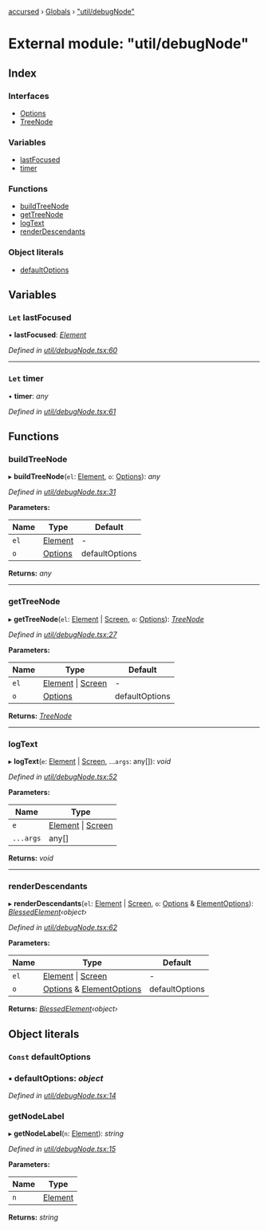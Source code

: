 [accursed](../README.md) › [Globals](../globals.md) › ["util/debugNode"](_util_debugnode_.md)

# External module: "util/debugNode"

## Index

### Interfaces

* [Options](../interfaces/_util_debugnode_.options.md)
* [TreeNode](../interfaces/_util_debugnode_.treenode.md)

### Variables

* [lastFocused](_util_debugnode_.md#let-lastfocused)
* [timer](_util_debugnode_.md#let-timer)

### Functions

* [buildTreeNode](_util_debugnode_.md#buildtreenode)
* [getTreeNode](_util_debugnode_.md#gettreenode)
* [logText](_util_debugnode_.md#logtext)
* [renderDescendants](_util_debugnode_.md#renderdescendants)

### Object literals

* [defaultOptions](_util_debugnode_.md#const-defaultoptions)

## Variables

### `Let` lastFocused

• **lastFocused**: *[Element](../interfaces/_jsx_types_.__global.jsx.element.md)*

*Defined in [util/debugNode.tsx:60](https://github.com/cancerberoSgx/accursed/blob/468bf3c/src/util/debugNode.tsx#L60)*

___

### `Let` timer

• **timer**: *any*

*Defined in [util/debugNode.tsx:61](https://github.com/cancerberoSgx/accursed/blob/468bf3c/src/util/debugNode.tsx#L61)*

## Functions

###  buildTreeNode

▸ **buildTreeNode**(`el`: [Element](../interfaces/_jsx_types_.__global.jsx.element.md), `o`: [Options](../interfaces/_util_debugnode_.options.md)): *any*

*Defined in [util/debugNode.tsx:31](https://github.com/cancerberoSgx/accursed/blob/468bf3c/src/util/debugNode.tsx#L31)*

**Parameters:**

Name | Type | Default |
------ | ------ | ------ |
`el` | [Element](../interfaces/_jsx_types_.__global.jsx.element.md) | - |
`o` | [Options](../interfaces/_util_debugnode_.options.md) |  defaultOptions |

**Returns:** *any*

___

###  getTreeNode

▸ **getTreeNode**(`el`: [Element](../interfaces/_jsx_types_.__global.jsx.element.md) | [Screen](../classes/_declarations_blessed_d_.widgets.screen.md), `o`: [Options](../interfaces/_util_debugnode_.options.md)): *[TreeNode](../interfaces/_util_debugnode_.treenode.md)*

*Defined in [util/debugNode.tsx:27](https://github.com/cancerberoSgx/accursed/blob/468bf3c/src/util/debugNode.tsx#L27)*

**Parameters:**

Name | Type | Default |
------ | ------ | ------ |
`el` | [Element](../interfaces/_jsx_types_.__global.jsx.element.md) &#124; [Screen](../classes/_declarations_blessed_d_.widgets.screen.md) | - |
`o` | [Options](../interfaces/_util_debugnode_.options.md) |  defaultOptions |

**Returns:** *[TreeNode](../interfaces/_util_debugnode_.treenode.md)*

___

###  logText

▸ **logText**(`e`: [Element](../interfaces/_jsx_types_.__global.jsx.element.md) | [Screen](../classes/_declarations_blessed_d_.widgets.screen.md), ...`args`: any[]): *void*

*Defined in [util/debugNode.tsx:52](https://github.com/cancerberoSgx/accursed/blob/468bf3c/src/util/debugNode.tsx#L52)*

**Parameters:**

Name | Type |
------ | ------ |
`e` | [Element](../interfaces/_jsx_types_.__global.jsx.element.md) &#124; [Screen](../classes/_declarations_blessed_d_.widgets.screen.md) |
`...args` | any[] |

**Returns:** *void*

___

###  renderDescendants

▸ **renderDescendants**(`el`: [Element](../interfaces/_jsx_types_.__global.jsx.element.md) | [Screen](../classes/_declarations_blessed_d_.widgets.screen.md), `o`: [Options](../interfaces/_util_debugnode_.options.md) & [ElementOptions](../interfaces/_declarations_blessed_d_.widgets.elementoptions.md)): *[BlessedElement](../classes/_declarations_blessed_d_.widgets.blessedelement.md)‹object›*

*Defined in [util/debugNode.tsx:62](https://github.com/cancerberoSgx/accursed/blob/468bf3c/src/util/debugNode.tsx#L62)*

**Parameters:**

Name | Type | Default |
------ | ------ | ------ |
`el` | [Element](../interfaces/_jsx_types_.__global.jsx.element.md) &#124; [Screen](../classes/_declarations_blessed_d_.widgets.screen.md) | - |
`o` | [Options](../interfaces/_util_debugnode_.options.md) & [ElementOptions](../interfaces/_declarations_blessed_d_.widgets.elementoptions.md) |  defaultOptions |

**Returns:** *[BlessedElement](../classes/_declarations_blessed_d_.widgets.blessedelement.md)‹object›*

## Object literals

### `Const` defaultOptions

### ▪ **defaultOptions**: *object*

*Defined in [util/debugNode.tsx:14](https://github.com/cancerberoSgx/accursed/blob/468bf3c/src/util/debugNode.tsx#L14)*

###  getNodeLabel

▸ **getNodeLabel**(`n`: [Element](../interfaces/_jsx_types_.__global.jsx.element.md)): *string*

*Defined in [util/debugNode.tsx:15](https://github.com/cancerberoSgx/accursed/blob/468bf3c/src/util/debugNode.tsx#L15)*

**Parameters:**

Name | Type |
------ | ------ |
`n` | [Element](../interfaces/_jsx_types_.__global.jsx.element.md) |

**Returns:** *string*
